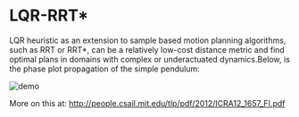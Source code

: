 # LQR-RRT*
LQR heuristic as an extension to sample based motion planning algorithms, such as RRT or  RRT*, can be a relatively low-cost distance metric and find optimal plans in domains with complex or underactuated dynamics.Below, is the phase plot propagation of the simple pendulum:

![demo](http://i58.photobucket.com/albums/g257/MahanFathi/pendrrt%202_zpsfekajg7i.gif)

More on this at: http://people.csail.mit.edu/tlp/pdf/2012/ICRA12_1657_FI.pdf
